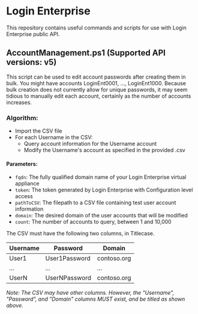 # Login Enterprise

This repository contains useful commands and scripts for use with Login Enterprise public API. 

## AccountManagement.ps1 (Supported API versions: v5)

This script can be used to edit account passwords after creating them in bulk. You might have accounts LoginEnt0001, ..., LoginEnt1000. Because bulk creation does not currently allow for unique passwords, it may seem tidious to manually edit each account, certainly as the number of accounts increases. 

### Algorithm:
* Import the CSV file
* For each Username in the CSV:
   * Query account information for the Username account
   * Modify the Username's account as specified in the provided .csv 

#### Parameters:
* ```fqdn```: The fully qualified domain name of your Login Enterprise virtual appliance
* ```token```: The token generated by Login Enterprise with Configuration level access
* ```pathToCSV```: The filepath to a CSV file containing test user account information
* ```domain```: The desired domain of the user accounts that will be modified 
* ```count```: The number of accounts to query, between 1 and 10,000

The CSV must have the following two columns, in Titlecase.  

| Username    | Password            | Domain           | 
| ----------- | ------------------- |------------------|
| User1       | User1Password       | contoso.org      |
| ...         | ...                 | ...              |
| UserN       | UserNPassword       | contoso.org      |

_Note: The CSV may have other columns. However, the "Username", "Password", and "Domain" columns MUST exist, and be titled as shown above._
